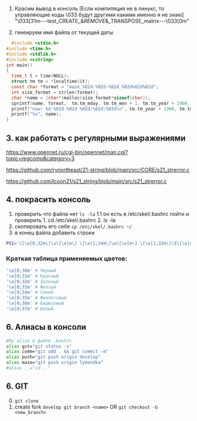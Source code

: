 1. Красим вывод в консоль [Если компиляция не в линукс, то управляющие коды \033 будут другими какими именно я не знаю]
 "\033[31m---test_CREATE_&_REMOVE_&_TRANSPOSE_matrix---\033[0m"

2. генеируем имя файла от текущей даты
```c
  #include <stdio.h>
#include <time.h>
#include <stdlib.h>
#include <cstring>
int main()
{
  time_t t = time(NULL);
  struct tm tm = *localtime(&t);
  const char *format = "maze_%02d-%02d-%02d_%02d%02d%02d";
  int size_format = strlen(format);
  char *name = (char*)malloc(size_format*sizeof(char));
  sprintf(name, format,  tm.tm_mday, tm.tm_mon + 1, tm.tm_year + 1900, tm.tm_hour, tm.tm_min, tm.tm_sec)  ;
  printf("now: %d-%02d-%02d %02d:%02d:%02d\n", tm.tm_year + 1900, tm.tm_mon + 1, tm.tm_mday, tm.tm_hour, tm.tm_min, tm.tm_sec);
  printf("%s", name);
}
```
## 3. как работать с регулярными выражениями
https://www.opennet.ru/cgi-bin/opennet/man.cgi?topic=regcomp&category=3


https://github.com/rynortheast/21-string/blob/main/src/CORE/s21_strerror.c

https://github.com/lcoon21/s21_string/blob/main/src/s21_strerror.c


## 4. покрасить консоль
1. проверить что файла нет `ls -la`
1.1 он есть в /etc/skel/.bashrc пойти и проверить 1. cd /etc/skel/.bashrc 2. ls -la
2. скопировать его себе `cp /etc/skel/.bashrc ~/`
3. в конец файла добавить строки
```bash
PS1='\[\e[0;32m\]\u\[\e[m\] \[\e[1;34m\]\w\[\e[m\] \[\e[1;32m\]\$\[\e[m\] '
```
### Краткая таблица применяемых цветов:

```bash
'\e[0;30m' # Черный
'\e[0;31m' # Красный
'\e[0;32m' # Зеленый
'\e[0;33m' # Желтый
'\e[0;34m' # Синий
'\e[0;35m' # Фиолетовый
'\e[0;36m' # Бирюзовый
'\e[0;37m' # Белый
```

## 6. Алиасы в консоли

```bash
#My alias в файле .bashrc
alias gst="git status -s"
alias comm="git add . && git commit -m"
alias push="git push origin develop"
alias maze="git push origin lymondka"
#alias ..="cd .."
```

## 6. GIT
0. `git clone`
1. create fork `develop git branch <name>`  OR `git checkout -b <new_branch>`
